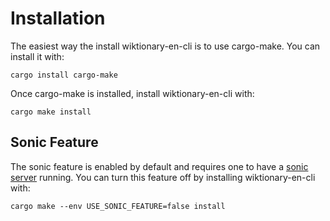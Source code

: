 # Installation
The easiest way the install wiktionary-en-cli is to use cargo-make. 
You can install it with: 
```console
cargo install cargo-make
```

Once cargo-make is installed, install wiktionary-en-cli with:
```console
cargo make install
```

## Sonic Feature 
The sonic feature is enabled by default and requires one to have a [sonic server](https://github.com/valeriansaliou/sonic) running.
You can turn this feature off by installing wiktionary-en-cli with:
```console
cargo make --env USE_SONIC_FEATURE=false install
```

